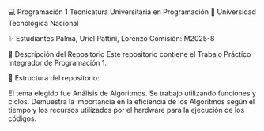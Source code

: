 💻 Programación 1
Tecnicatura Universitaria en Programación
📍 Universidad Tecnológica Nacional

✨ Estudiantes
Palma, Uriel
Pattini, Lorenzo
Comisión: M2025-8

📂 Descripción del Repositorio
Este repositorio contiene el Trabajo Práctico Integrador de Programación 1.

📌 Estructura del repositorio:

El tema elegido fue Análisis de Algoritmos.
Se trabajo utilizando funciones y ciclos.
Demuestra la importancia en la eficiencia de los Algoritmos según el tiempo y los recursos utilizados por el hardware para la ejecución de los códigos.